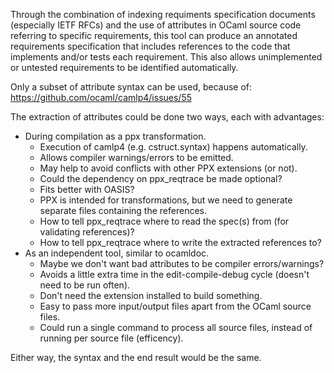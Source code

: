 
Through the combination of indexing requiments specification
documents (especially IETF RFCs) and the use of attributes in OCaml
source code referring to specific requirements, this tool can produce
an annotated requirements specification that includes references to
the code that implements and/or tests each requirement.
This also allows unimplemented or untested requirements to be identified
automatically.

Only a subset of attribute syntax can be used, because of:
https://github.com/ocaml/camlp4/issues/55

The extraction of attributes could be done two ways, each with advantages:

- During compilation as a ppx transformation.
    - Execution of camlp4 (e.g. cstruct.syntax) happens automatically.
    - Allows compiler warnings/errors to be emitted.
    - May help to avoid conflicts with other PPX extensions (or not).
    - Could the dependency on ppx_reqtrace be made optional?
    - Fits better with OASIS?
    - PPX is intended for transformations, but we need to generate separate files containing the references.
    - How to tell ppx_reqtrace where to read the spec(s) from (for validating references)?
    - How to tell ppx_reqtrace where to write the extracted references to?
- As an independent tool, similar to ocamldoc.
    - Maybe we don't want bad attributes to be compiler errors/warnings?
    - Avoids a little extra time in the edit-compile-debug cycle (doesn't need to be run often).
    - Don't need the extension installed to build something.
    - Easy to pass more input/output files apart from the OCaml source files.
    - Could run a single command to process all source files, instead of running per source file (efficency).

Either way, the syntax and the end result would be the same.


